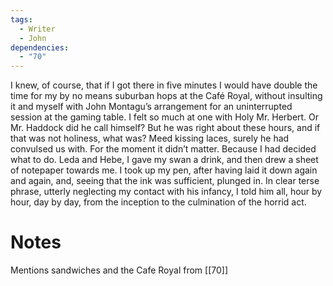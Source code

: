 ```yaml
---
tags:
  - Writer
  - John
dependencies:
  - "70"
---
```

I knew, of course, that if I got there in five minutes I would have double the time for my by no means suburban hops at the Café Royal, without insulting it and myself with John Montagu’s arrangement for an uninterrupted session at the gaming table. I felt so much at one with Holy Mr. Herbert. Or Mr. Haddock did he call himself? But he was right about these hours, and if that was not holiness, what was? Meed kissing laces, surely he had convulsed us with. For the moment it didn’t matter. Because I had decided what to do. Leda and Hebe, I gave my swan a drink, and then drew a sheet of notepaper towards me. I took up my pen, after having laid it down again and again, and, seeing that the ink was sufficient, plunged in. In clear terse phrase, utterly neglecting my contact with his infancy, I told him all, hour by hour, day by day, from the inception to the culmination of the horrid act.

# Notes
Mentions sandwiches and the Cafe Royal from [[70]]